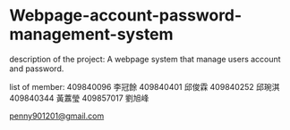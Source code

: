 # Webpage-account-password-management-system

description of the project: A webpage system that manage users account and password.

list of member:
409840096 李冠餘 
409840401 邱俊霖 
409840252 邱琬淇 
409840344 黃䕒瑩
409857017 劉旭峰

penny901201@gmail.com

